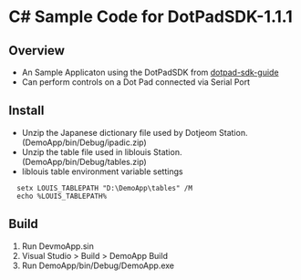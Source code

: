 # C# Sample Code for DotPadSDK-1.1.1


## Overview
* An Sample Applicaton using the DotPadSDK from [dotpad-sdk-guide](https://github.com/dotincorp/dotpad-sdk-guide)
* Can perform controls on a Dot Pad connected via Serial Port

## Install
* Unzip the Japanese dictionary file used by Dotjeom Station. (DemoApp/bin/Debug/ipadic.zip)
* Unzip the table file used in liblouis Station. (DemoApp/bin/Debug/tables.zip)
* liblouis table environment variable settings
```
  setx LOUIS_TABLEPATH "D:\DemoApp\tables" /M
  echo %LOUIS_TABLEPATH%
```

## Build
1. Run DevmoApp.sin
2. Visual Studio > Build > DemoApp Build
3. Run DemoApp/bin/Debug/DemoApp.exe